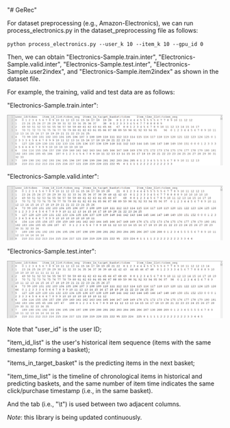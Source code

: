 "# GeRec" 


For dataset preprocessing (e.g., Amazon-Electronics), we can run process_electronics.py in the dataset_preprocessing file as follows:

`python process_electronics.py --user_k 10 --item_k 10 --gpu_id 0`

Then, we can obtain "Electronics-Sample.train.inter", "Electronics-Sample.valid.inter", "Electronics-Sample.test.inter", "Electronics-Sample.user2index", and "Electronics-Sample.item2index" as shown in the dataset file.

For example,  the training, valid and test data are as follows:

"Electronics-Sample.train.inter":

![](asset/train_data.png)

"Electronics-Sample.valid.inter":

![](asset/valid_data.png)

"Electronics-Sample.test.inter":

![](asset/test_data.png)



Note that "user_id" is the user ID;

"item_id_list" is the user's historical item sequence (items with the same timestamp forming a basket);

"items_in_target_basket" is the predicting items in the next basket; 

"item_time_list" is the timeline of chronological items in historical and predicting  baskets, and the same number of item time indicates the  same click/purchase timestamp (i.e., in the same basket).

And the tab (i.e., "\t") is used between two adjacent columns.  



*Note*: this library is being updated continuously.